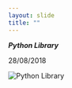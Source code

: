 ```yaml
---
layout: slide
title: ""
---
```

***Python Library***

28/08/2018

![Python Library](https://res.cloudinary.com/dzvip6v7f/image/upload/v1616821993/My%20image%20personal%20site/python-lib_dg0hcb.jpg)



